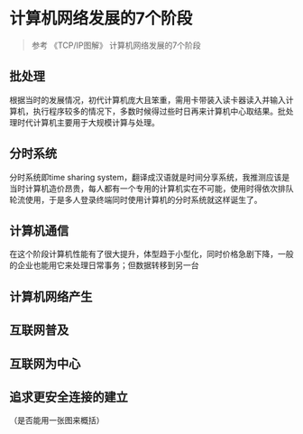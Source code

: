 # 计算机网络发展的7个阶段

> 参考 《TCP/IP图解》 计算机网络发展的7个阶段

## 批处理

根据当时的发展情况，初代计算机庞大且笨重，需用卡带装入读卡器读入并输入计算机，执行程序较多的情况下，多数时候得过些时日再来计算机中心取结果。批处理时代计算机主要用于大规模计算与处理。

## 分时系统

分时系统即time sharing system，翻译成汉语就是时间分享系统，我推测应该是当时计算机造价昂贵，每人都有一个专用的计算机实在不可能，使用时得依次排队轮流使用，于是多人登录终端同时使用计算机的分时系统就这样诞生了。


## 计算机通信

在这个阶段计算机性能有了很大提升，体型趋于小型化，同时价格急剧下降，一般的企业也能用它来处理日常事务；但数据转移到另一台

## 计算机网络产生

## 互联网普及

## 互联网为中心

## 追求更安全连接的建立

（是否能用一张图来概括）
